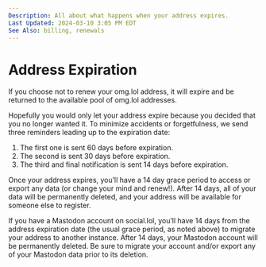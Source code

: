```yaml
---
Description: All about what happens when your address expires.
Last Updated: 2024-03-10 3:05 PM EDT
See Also: billing, renewals
---
```


# Address Expiration

If you choose not to renew your omg.lol address, it will expire and be returned to the available pool of omg.lol addresses.

Hopefully you would only let your address expire because you decided that you no longer wanted it. To minimize accidents or forgetfulness, we send three reminders leading up to the expiration date:

1. The first one is sent 60 days before expiration.
2. The second is sent 30 days before expiration.
3. The third and final notification is sent 14 days before expiration.

Once your address expires, you’ll have a 14 day grace period to access or export any data (or change your mind and renew!). After 14 days, all of your data will be permanently deleted, and your address will be available for someone else to register.

If you have a Mastodon account on social.lol, you’ll have 14 days from the address expiration date (the usual grace period, as noted above) to migrate your address to another instance. After 14 days, your Mastodon account will be permanently deleted. Be sure to migrate your account and/or export any of your Mastodon data prior to its deletion.
